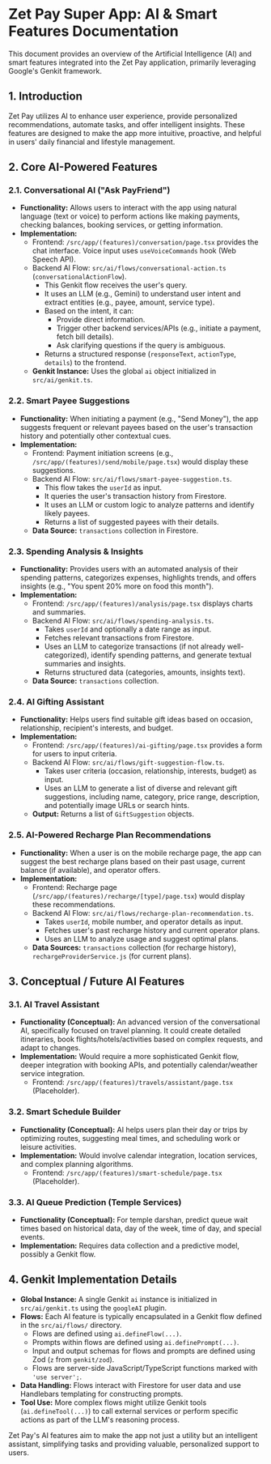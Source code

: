
# Zet Pay Super App: AI & Smart Features Documentation

This document provides an overview of the Artificial Intelligence (AI) and smart features integrated into the Zet Pay application, primarily leveraging Google's Genkit framework.

## 1. Introduction

Zet Pay utilizes AI to enhance user experience, provide personalized recommendations, automate tasks, and offer intelligent insights. These features are designed to make the app more intuitive, proactive, and helpful in users' daily financial and lifestyle management.

## 2. Core AI-Powered Features

### 2.1. Conversational AI ("Ask PayFriend")
-   **Functionality:** Allows users to interact with the app using natural language (text or voice) to perform actions like making payments, checking balances, booking services, or getting information.
-   **Implementation:**
    -   Frontend: `/src/app/(features)/conversation/page.tsx` provides the chat interface. Voice input uses `useVoiceCommands` hook (Web Speech API).
    -   Backend AI Flow: `src/ai/flows/conversational-action.ts` (`conversationalActionFlow`).
        -   This Genkit flow receives the user's query.
        -   It uses an LLM (e.g., Gemini) to understand user intent and extract entities (e.g., payee, amount, service type).
        -   Based on the intent, it can:
            *   Provide direct information.
            *   Trigger other backend services/APIs (e.g., initiate a payment, fetch bill details).
            *   Ask clarifying questions if the query is ambiguous.
        -   Returns a structured response (`responseText`, `actionType`, `details`) to the frontend.
    -   **Genkit Instance:** Uses the global `ai` object initialized in `src/ai/genkit.ts`.

### 2.2. Smart Payee Suggestions
-   **Functionality:** When initiating a payment (e.g., "Send Money"), the app suggests frequent or relevant payees based on the user's transaction history and potentially other contextual cues.
-   **Implementation:**
    -   Frontend: Payment initiation screens (e.g., `/src/app/(features)/send/mobile/page.tsx`) would display these suggestions.
    -   Backend AI Flow: `src/ai/flows/smart-payee-suggestion.ts`.
        -   This flow takes the `userId` as input.
        -   It queries the user's transaction history from Firestore.
        -   It uses an LLM or custom logic to analyze patterns and identify likely payees.
        -   Returns a list of suggested payees with their details.
    -   **Data Source:** `transactions` collection in Firestore.

### 2.3. Spending Analysis & Insights
-   **Functionality:** Provides users with an automated analysis of their spending patterns, categorizes expenses, highlights trends, and offers insights (e.g., "You spent 20% more on food this month").
-   **Implementation:**
    -   Frontend: `/src/app/(features)/analysis/page.tsx` displays charts and summaries.
    -   Backend AI Flow: `src/ai/flows/spending-analysis.ts`.
        -   Takes `userId` and optionally a date range as input.
        -   Fetches relevant transactions from Firestore.
        -   Uses an LLM to categorize transactions (if not already well-categorized), identify spending patterns, and generate textual summaries and insights.
        -   Returns structured data (categories, amounts, insights text).
    -   **Data Source:** `transactions` collection.

### 2.4. AI Gifting Assistant
-   **Functionality:** Helps users find suitable gift ideas based on occasion, relationship, recipient's interests, and budget.
-   **Implementation:**
    -   Frontend: `/src/app/(features)/ai-gifting/page.tsx` provides a form for users to input criteria.
    -   Backend AI Flow: `src/ai/flows/gift-suggestion-flow.ts`.
        -   Takes user criteria (occasion, relationship, interests, budget) as input.
        -   Uses an LLM to generate a list of diverse and relevant gift suggestions, including name, category, price range, description, and potentially image URLs or search hints.
    -   **Output:** Returns a list of `GiftSuggestion` objects.

### 2.5. AI-Powered Recharge Plan Recommendations
-   **Functionality:** When a user is on the mobile recharge page, the app can suggest the best recharge plans based on their past usage, current balance (if available), and operator offers.
-   **Implementation:**
    -   Frontend: Recharge page (`/src/app/(features)/recharge/[type]/page.tsx`) would display these recommendations.
    -   Backend AI Flow: `src/ai/flows/recharge-plan-recommendation.ts`.
        -   Takes `userId`, mobile number, and operator details as input.
        -   Fetches user's past recharge history and current operator plans.
        -   Uses an LLM to analyze usage and suggest optimal plans.
    -   **Data Sources:** `transactions` collection (for recharge history), `rechargeProviderService.js` (for current plans).

## 3. Conceptual / Future AI Features

### 3.1. AI Travel Assistant
-   **Functionality (Conceptual):** An advanced version of the conversational AI, specifically focused on travel planning. It could create detailed itineraries, book flights/hotels/activities based on complex requests, and adapt to changes.
-   **Implementation:** Would require a more sophisticated Genkit flow, deeper integration with booking APIs, and potentially calendar/weather service integration.
    -   Frontend: `/src/app/(features)/travels/assistant/page.tsx` (Placeholder).

### 3.2. Smart Schedule Builder
-   **Functionality (Conceptual):** AI helps users plan their day or trips by optimizing routes, suggesting meal times, and scheduling work or leisure activities.
-   **Implementation:** Would involve calendar integration, location services, and complex planning algorithms.
    -   Frontend: `/src/app/(features)/smart-schedule/page.tsx` (Placeholder).

### 3.3. AI Queue Prediction (Temple Services)
-   **Functionality (Conceptual):** For temple darshan, predict queue wait times based on historical data, day of the week, time of day, and special events.
-   **Implementation:** Requires data collection and a predictive model, possibly a Genkit flow.

## 4. Genkit Implementation Details

-   **Global Instance:** A single Genkit `ai` instance is initialized in `src/ai/genkit.ts` using the `googleAI` plugin.
-   **Flows:** Each AI feature is typically encapsulated in a Genkit flow defined in the `src/ai/flows/` directory.
    -   Flows are defined using `ai.defineFlow(...)`.
    -   Prompts within flows are defined using `ai.definePrompt(...)`.
    -   Input and output schemas for flows and prompts are defined using Zod (`z` from `genkit/zod`).
    -   Flows are server-side JavaScript/TypeScript functions marked with `'use server';`.
-   **Data Handling:** Flows interact with Firestore for user data and use Handlebars templating for constructing prompts.
-   **Tool Use:** More complex flows might utilize Genkit tools (`ai.defineTool(...)`) to call external services or perform specific actions as part of the LLM's reasoning process.

Zet Pay's AI features aim to make the app not just a utility but an intelligent assistant, simplifying tasks and providing valuable, personalized support to users.

